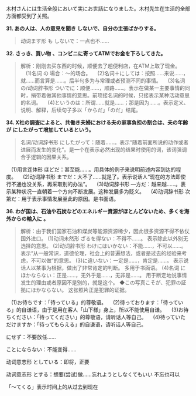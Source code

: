 木村さんには生活全般において実にお世話になりました。木村先生在生活的全部方面都受到了关照。

**31. あの人は、人の意見を聞き**        **しないで、自分の主張ばかりする。**

> 动词ます形 も しないで：一点也不……

**32. さっき、買い物**        **、コンビニに寄ってATMでお金を下ろしてきた。**

> 解析：刚刚去买东西的时候，顺便去了趟便利店，在ATM上取了现金。
> 　(1)名词 の 場合：〜的场合。
> 　(2)名词＋にしては：按照……来说……，就……而言算是……。后半句多为与常理或者预测不同的事情。
> 　(3)名词 の/动词辞书形 ついでに：顺便……，顺路……。表示在做某一主要事情的同时，捎带着做其他事情的意思。前项接名词的时候，只接表示某种活动意思的名词。
> 　(4)というのは：所谓……就是……；那是因为……。表示定义、说明、解释，后续句子多以「からだ」「のだ」结尾。

**34. X社の調査によると、共働き夫婦における夫の家事負担の割合は、夫の年齢が**        **にしたがって增加しているという。**　

> 名词/动词辞书形 にしたがって：随着……。表示“随着前面所说的动作或者进展而发生的变化”。是一个在表示必然出现的结果时使用的词，该词强调合乎逻辑的因果关系。

　(1)用言连体形 ほどだ：甚至能……。用具体的例子来说明前述内容到达的程度。
　(2)动词辞书形 までだ：大不了……就是了。表示说话人“现在的方法即使行不通也没关系，再采取别的办法”。
　(3)动词辞书形 —方だ：越来越……。表示某种状况一直朝着一个方向不断发展。这种发展多为贬义。
　(4)动词辞书形 次第だ：用于表示事情发展至此的原因。是书面语。

**36. わが国は、石油や石炭などのエネルギー資源がほとんどないため、多くを海外からの輸入に**        **。**

> 解析：由于我们国家石油和煤炭等能源资源稀少，因此很多资源不得不依仗国外进口。
> (1)动词未然形 ざるを得ない：不得不……。 表示除此以外别无选择的意思。
> (2)动词辞书形 わけにはいかない：不能……，不可以……。 表示“从一般常识，道德伦理，社会上的普遍想法，或者是过去的经验来考虑，不可以做”的意思。
> (3)に違いない：一定是……，肯定是……。 表示说话人以某事为根据，做出了非常肯定的判断。 多用于书面语。
> (4)名词 にほかならない：正是……，无外乎是……，无非是……。 用于断定地说事情发生的理由或者原因不是别的，就是这个。
> ◆この写真こそが、犯罪の証拠にほかならない。
> 这张照片正是犯罪的证据。

　(1)お待ちです：「待っている」的尊敬语。
　(2)待っております：「待っている」的自谦语，由于是用在客人「山下様」身上，所以不能使用自谦。
　(3)お待ちください：「待ってください」的尊敬语，请听话人等自己。
　(4)待っていただけますか：「待ってもらえる」的自谦语，请听话人等自己。

にせず：不要放任……

ことにならない：不能变得……

动词意志形 としている：即将，正要

动词意志形 とする：想要(尝试)做……忘れようとしなくてもいい 不忘也可以

「〜てくる」表示时间上的从过去到现在